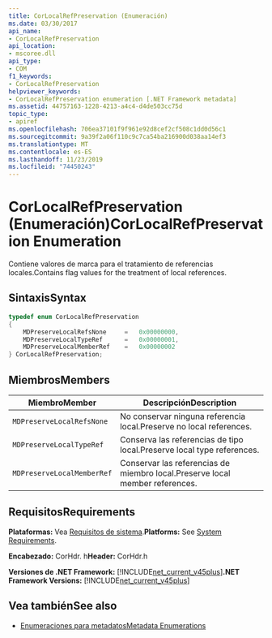 ```yaml
---
title: CorLocalRefPreservation (Enumeración)
ms.date: 03/30/2017
api_name:
- CorLocalRefPreservation
api_location:
- mscoree.dll
api_type:
- COM
f1_keywords:
- CorLocalRefPreservation
helpviewer_keywords:
- CorLocalRefPreservation enumeration [.NET Framework metadata]
ms.assetid: 44757163-1228-4213-a4c4-d4de503cc75d
topic_type:
- apiref
ms.openlocfilehash: 706ea37101f9f961e92d8cef2cf508c1dd0d56c1
ms.sourcegitcommit: 9a39f2a06f110c9c7ca54ba216900d038aa14ef3
ms.translationtype: MT
ms.contentlocale: es-ES
ms.lasthandoff: 11/23/2019
ms.locfileid: "74450243"
---
```

# <a name="corlocalrefpreservation-enumeration"></a><span data-ttu-id="85fa1-102">CorLocalRefPreservation (Enumeración)</span><span class="sxs-lookup"><span data-stu-id="85fa1-102">CorLocalRefPreservation Enumeration</span></span>
<span data-ttu-id="85fa1-103">Contiene valores de marca para el tratamiento de referencias locales.</span><span class="sxs-lookup"><span data-stu-id="85fa1-103">Contains flag values for the treatment of local references.</span></span>  
  
## <a name="syntax"></a><span data-ttu-id="85fa1-104">Sintaxis</span><span class="sxs-lookup"><span data-stu-id="85fa1-104">Syntax</span></span>  
  
```cpp  
typedef enum CorLocalRefPreservation  
{  
    MDPreserveLocalRefsNone     =   0x00000000,  
    MDPreserveLocalTypeRef      =   0x00000001,  
    MDPreserveLocalMemberRef    =   0x00000002  
} CorLocalRefPreservation;  
```  
  
## <a name="members"></a><span data-ttu-id="85fa1-105">Miembros</span><span class="sxs-lookup"><span data-stu-id="85fa1-105">Members</span></span>  
  
|<span data-ttu-id="85fa1-106">Miembro</span><span class="sxs-lookup"><span data-stu-id="85fa1-106">Member</span></span>|<span data-ttu-id="85fa1-107">Descripción</span><span class="sxs-lookup"><span data-stu-id="85fa1-107">Description</span></span>|  
|------------|-----------------|  
|`MDPreserveLocalRefsNone`|<span data-ttu-id="85fa1-108">No conservar ninguna referencia local.</span><span class="sxs-lookup"><span data-stu-id="85fa1-108">Preserve no local references.</span></span>|  
|`MDPreserveLocalTypeRef`|<span data-ttu-id="85fa1-109">Conserva las referencias de tipo local.</span><span class="sxs-lookup"><span data-stu-id="85fa1-109">Preserve local type references.</span></span>|  
|`MDPreserveLocalMemberRef`|<span data-ttu-id="85fa1-110">Conservar las referencias de miembro local.</span><span class="sxs-lookup"><span data-stu-id="85fa1-110">Preserve local member references.</span></span>|  
  
## <a name="requirements"></a><span data-ttu-id="85fa1-111">Requisitos</span><span class="sxs-lookup"><span data-stu-id="85fa1-111">Requirements</span></span>  
 <span data-ttu-id="85fa1-112">**Plataformas:** Vea [Requisitos de sistema](../../../../docs/framework/get-started/system-requirements.md).</span><span class="sxs-lookup"><span data-stu-id="85fa1-112">**Platforms:** See [System Requirements](../../../../docs/framework/get-started/system-requirements.md).</span></span>  
  
 <span data-ttu-id="85fa1-113">**Encabezado:** CorHdr. h</span><span class="sxs-lookup"><span data-stu-id="85fa1-113">**Header:** CorHdr.h</span></span>  
  
 <span data-ttu-id="85fa1-114">**Versiones de .NET Framework:** [!INCLUDE[net_current_v45plus](../../../../includes/net-current-v45plus-md.md)]</span><span class="sxs-lookup"><span data-stu-id="85fa1-114">**.NET Framework Versions:** [!INCLUDE[net_current_v45plus](../../../../includes/net-current-v45plus-md.md)]</span></span>  
  
## <a name="see-also"></a><span data-ttu-id="85fa1-115">Vea también</span><span class="sxs-lookup"><span data-stu-id="85fa1-115">See also</span></span>

- [<span data-ttu-id="85fa1-116">Enumeraciones para metadatos</span><span class="sxs-lookup"><span data-stu-id="85fa1-116">Metadata Enumerations</span></span>](../../../../docs/framework/unmanaged-api/metadata/metadata-enumerations.md)
